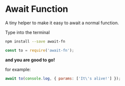 Await Function
======

A tiny helper to make it easy to await a normal function.

Type into the terminal

```zsh
npm install --save await-fn
```

```javascript
const to = require('await-fn');
```

**and you are good to go!**

for example:
```javascript
await to(console.log, { params: ['It\'s alive!'] });
```